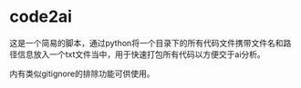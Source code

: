# code2ai

这是一个简易的脚本，通过python将一个目录下的所有代码文件携带文件名和路径信息放入一个txt文件当中，用于快速打包所有代码以方便交于ai分析。

内有类似gitignore的排除功能可供使用。
